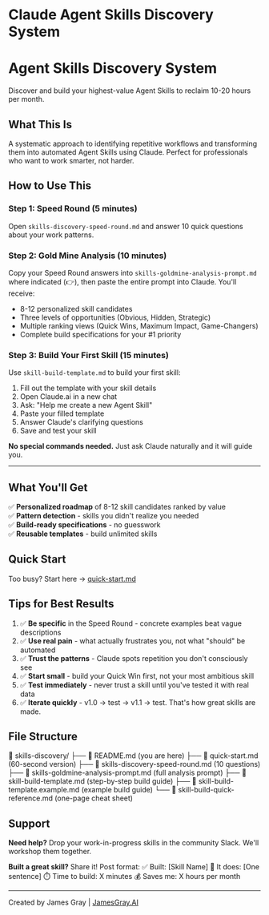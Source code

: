 # Claude Agent Skills Discovery System

# Agent Skills Discovery System

Discover and build your highest-value Agent Skills to reclaim 10-20 hours per month.

## What This Is

A systematic approach to identifying repetitive workflows and transforming them into automated Agent Skills using Claude. Perfect for professionals who want to work smarter, not harder.

## How to Use This

### Step 1: Speed Round (5 minutes)
Open `skills-discovery-speed-round.md` and answer 10 quick questions about your work patterns.

### Step 2: Gold Mine Analysis (10 minutes)  
Copy your Speed Round answers into `skills-goldmine-analysis-prompt.md` where indicated (👉), then paste the entire prompt into Claude. You'll receive:
- 8-12 personalized skill candidates
- Three levels of opportunities (Obvious, Hidden, Strategic)
- Multiple ranking views (Quick Wins, Maximum Impact, Game-Changers)
- Complete build specifications for your #1 priority

### Step 3: Build Your First Skill (15 minutes)
Use `skill-build-template.md` to build your first skill:
1. Fill out the template with your skill details
2. Open Claude.ai in a new chat
3. Ask: "Help me create a new Agent Skill"
4. Paste your filled template
5. Answer Claude's clarifying questions
6. Save and test your skill

**No special commands needed.** Just ask Claude naturally and it will guide you.

---

## What You'll Get

✅ **Personalized roadmap** of 8-12 skill candidates ranked by value  
✅ **Pattern detection** - skills you didn't realize you needed  
✅ **Build-ready specifications** - no guesswork  
✅ **Reusable templates** - build unlimited skills  

## Quick Start

Too busy? Start here → [quick-start.md](quick-start.md)

## Tips for Best Results

1. ✅ **Be specific** in the Speed Round - concrete examples beat vague descriptions
2. ✅ **Use real pain** - what actually frustrates you, not what "should" be automated
3. ✅ **Trust the patterns** - Claude spots repetition you don't consciously see
4. ✅ **Start small** - build your Quick Win first, not your most ambitious skill
5. ✅ **Test immediately** - never trust a skill until you've tested it with real data
6. ✅ **Iterate quickly** - v1.0 → test → v1.1 → test. That's how great skills are made.

## File Structure
📁 skills-discovery/
├── 📄 README.md (you are here)
├── 📄 quick-start.md (60-second version)
├── 📄 skills-discovery-speed-round.md (10 questions)
├── 📄 skills-goldmine-analysis-prompt.md (full analysis prompt)
├── 📄 skill-build-template.md (step-by-step build guide)
├── 📄 skill-build-template.example.md (example build guide)
└── 📄 skill-build-quick-reference.md (one-page cheat sheet)

## Support

**Need help?** Drop your work-in-progress skills in the community Slack. We'll workshop them together.

**Built a great skill?** Share it! Post format:
✅ Built: [Skill Name]
🎯 It does: [One sentence]
⏱️ Time to build: X minutes
💰 Saves me: X hours per month

---

Created by James Gray | [JamesGray.AI](https://jamesgray.ai)